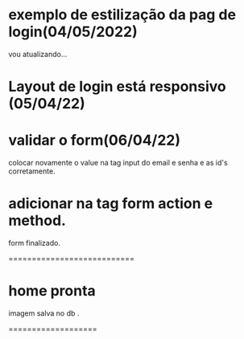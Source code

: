 exemplo de estilização da pag de login(04/05/2022)
===========================

vou atualizando...


Layout de login está responsivo (05/04/22)
===================================
validar o form(06/04/22)
===========================
 colocar novamente o value na tag input do email e senha  e as id's corretamente.
 
 adicionar na tag form action e method.
======================================

form finalizado.

===========================

home pronta
===============

imagem salva no db .

===================

